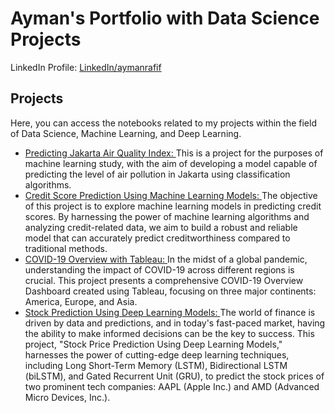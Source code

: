 # Ayman's Portfolio with Data Science Projects
LinkedIn Profile: [LinkedIn/aymanrafif](https://www.linkedin.com/in/aymanrafif/)

## Projects
Here, you can access the notebooks related to my projects within the field of Data Science, Machine Learning, and Deep Learning.
- [Predicting Jakarta Air Quality Index: ](https://github.com/aymanrafif/Data-Science-Projects/blob/main/Predicting-Jakarta-Air-Quality-Index/Classification-Using-Classifier-Models.ipynb)This is a project for the purposes of machine learning study, with the aim of developing a model capable of predicting the level of air pollution in Jakarta using classification algorithms.
- [Credit Score Prediction Using Machine Learning Models: ](https://github.com/aymanrafif/Data-Science-Projects/blob/main/Credit-Score-Classification/Credit_Score_Prediction_using_Machine_Learning_Models.ipynb) The objective of this project is to explore machine learning models in predicting credit scores. By harnessing the power of machine learning algorithms and analyzing credit-related data, we aim to build a robust and reliable model that can accurately predict creditworthiness compared to traditional methods.
- [COVID-19 Overview with Tableau: ](https://public.tableau.com/views/COVID-19OverviewinAmericaEuropeandAsia/COVID-19diBenuaAmerikaEropadanAsia?:language=en-GB&:display_count=n&:origin=viz_share_link) In the midst of a global pandemic, understanding the impact of COVID-19 across different regions is crucial. This project presents a comprehensive COVID-19 Overview Dashboard created using Tableau, focusing on three major continents: America, Europe, and Asia.
- [Stock Prediction Using Deep Learning Models: ](https://github.com/aymanrafif/Data-Science-Projects/blob/main/stock-prediction-using-deeplearning-models/Stock%20Prediction%20Using%20Deep%20Learning%20Models.ipynb) The world of finance is driven by data and predictions, and in today's fast-paced market, having the ability to make informed decisions can be the key to success. This project, "Stock Price Prediction Using Deep Learning Models," harnesses the power of cutting-edge deep learning techniques, including Long Short-Term Memory (LSTM), Bidirectional LSTM (biLSTM), and Gated Recurrent Unit (GRU), to predict the stock prices of two prominent tech companies: AAPL (Apple Inc.) and AMD (Advanced Micro Devices, Inc.).
